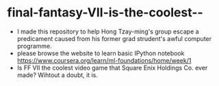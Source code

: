 # final-fantasy-VII-is-the-coolest--
* I made this repository to help Hong Tzay-ming's group escape a predicament caused from his former grad strudent's awful computer programme. 
* please browse the website to learn basic IPython notebook 
https://www.coursera.org/learn/ml-foundations/home/week/1
* Is FF VII the coolest video game that Square Enix Holdings Co. ever made? Wihtout a doubt, it is.
